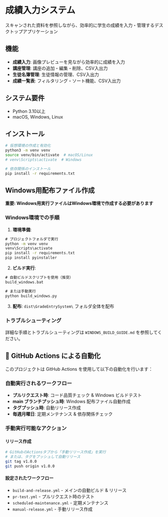 # 成績入力システム

スキャンされた資料を参照しながら、効率的に学生の成績を入力・管理するデスクトップアプリケーション

## 機能

- **成績入力**: 画像プレビューを見ながら効率的に成績を入力
- **講座管理**: 講座の追加・編集・削除、CSV入出力
- **生徒名簿管理**: 生徒情報の管理、CSV入出力
- **成績一覧表**: フィルタリング・ソート機能、CSV入出力

## システム要件

- Python 3.10以上
- macOS, Windows, Linux

## インストール

```bash
# 仮想環境の作成と有効化
python3 -m venv venv
source venv/bin/activate  # macOS/Linux
# venv\Scripts\activate  # Windows

# 依存関係のインストール
pip install -r requirements.txt
```

## Windows用配布ファイル作成

**重要: Windows用実行ファイルはWindows環境で作成する必要があります**

### Windows環境での手順

1. **環境準備**:
```cmd
# プロジェクトフォルダで実行
python -m venv venv
venv\Scripts\activate
pip install -r requirements.txt
pip install pyinstaller
```

2. **ビルド実行**:
```cmd
# 自動ビルドスクリプトを使用（推奨）
build_windows.bat

# または手動実行
python build_windows.py
```

3. **配布**: 
`dist\GradeEntrySystem\` フォルダ全体を配布

### トラブルシューティング

詳細な手順とトラブルシューティングは `WINDOWS_BUILD_GUIDE.md` を参照してください。

## 🚀 GitHub Actions による自動化

このプロジェクトは GitHub Actions を使用して以下の自動化を行います：

### 自動実行されるワークフロー

- **プルリクエスト時**: コード品質チェック & Windows ビルドテスト
- **main ブランチプッシュ時**: Windows 配布ファイル自動作成
- **タグプッシュ時**: 自動リリース作成
- **毎週月曜日**: 定期メンテナンス & 依存関係チェック

### 手動実行可能なアクション

#### リリース作成
```bash
# GitHubのActionsタブから「手動リリース作成」を実行
# または、タグをプッシュして自動リリース
git tag v1.0.0
git push origin v1.0.0
```

#### 設定されたワークフロー
- `build-and-release.yml` - メインの自動ビルド & リリース
- `pr-test.yml` - プルリクエスト時のテスト
- `scheduled-maintenance.yml` - 定期メンテナンス
- `manual-release.yml` - 手動リリース作成
